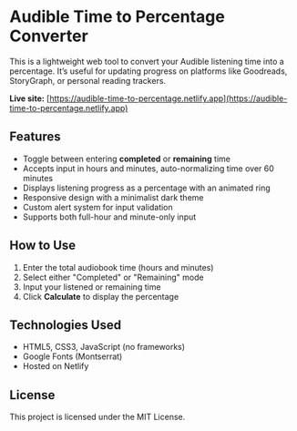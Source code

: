 # Audible Time to Percentage Converter

This is a lightweight web tool to convert your Audible listening time into a percentage. It’s useful for updating progress on platforms like Goodreads, StoryGraph, or personal reading trackers.

**Live site:** [https://audible-time-to-percentage.netlify.app](https://audible-time-to-percentage.netlify.app)

## Features

- Toggle between entering **completed** or **remaining** time
- Accepts input in hours and minutes, auto-normalizing time over 60 minutes
- Displays listening progress as a percentage with an animated ring
- Responsive design with a minimalist dark theme
- Custom alert system for input validation
- Supports both full-hour and minute-only input

## How to Use

1. Enter the total audiobook time (hours and minutes)
2. Select either "Completed" or "Remaining" mode
3. Input your listened or remaining time
4. Click **Calculate** to display the percentage

## Technologies Used

- HTML5, CSS3, JavaScript (no frameworks)
- Google Fonts (Montserrat)
- Hosted on Netlify

## License

This project is licensed under the MIT License.
